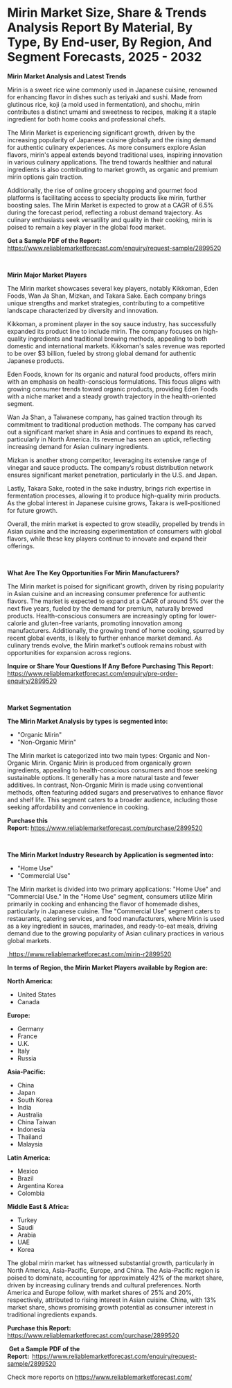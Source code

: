<p><h1>Mirin Market Size, Share & Trends Analysis Report By Material, By Type, By End-user, By Region, And Segment Forecasts, 2025 - 2032</h1></p><p><strong>Mirin Market Analysis and Latest Trends</strong></p>
<p><p>Mirin is a sweet rice wine commonly used in Japanese cuisine, renowned for enhancing flavor in dishes such as teriyaki and sushi. Made from glutinous rice, koji (a mold used in fermentation), and shochu, mirin contributes a distinct umami and sweetness to recipes, making it a staple ingredient for both home cooks and professional chefs.</p><p>The Mirin Market is experiencing significant growth, driven by the increasing popularity of Japanese cuisine globally and the rising demand for authentic culinary experiences. As more consumers explore Asian flavors, mirin's appeal extends beyond traditional uses, inspiring innovation in various culinary applications. The trend towards healthier and natural ingredients is also contributing to market growth, as organic and premium mirin options gain traction.</p><p>Additionally, the rise of online grocery shopping and gourmet food platforms is facilitating access to specialty products like mirin, further boosting sales. The Mirin Market is expected to grow at a CAGR of 6.5% during the forecast period, reflecting a robust demand trajectory. As culinary enthusiasts seek versatility and quality in their cooking, mirin is poised to remain a key player in the global food market.</p></p>
<p><strong>Get a Sample PDF of the Report:&nbsp;</strong> <a href="https://www.reliablemarketforecast.com/enquiry/request-sample/2899520?utm_campaign=2413&utm_medium=2&utm_source=Github&utm_content=ia&utm_term=16032025&utm_id=mirin">https://www.reliablemarketforecast.com/enquiry/request-sample/2899520</a></p>
<p>&nbsp;</p>
<p><strong>Mirin Major Market Players</strong></p>
<p><p>The Mirin market showcases several key players, notably Kikkoman, Eden Foods, Wan Ja Shan, Mizkan, and Takara Sake. Each company brings unique strengths and market strategies, contributing to a competitive landscape characterized by diversity and innovation.</p><p>Kikkoman, a prominent player in the soy sauce industry, has successfully expanded its product line to include mirin. The company focuses on high-quality ingredients and traditional brewing methods, appealing to both domestic and international markets. Kikkoman's sales revenue was reported to be over $3 billion, fueled by strong global demand for authentic Japanese products.</p><p>Eden Foods, known for its organic and natural food products, offers mirin with an emphasis on health-conscious formulations. This focus aligns with growing consumer trends toward organic products, providing Eden Foods with a niche market and a steady growth trajectory in the health-oriented segment.</p><p>Wan Ja Shan, a Taiwanese company, has gained traction through its commitment to traditional production methods. The company has carved out a significant market share in Asia and continues to expand its reach, particularly in North America. Its revenue has seen an uptick, reflecting increasing demand for Asian culinary ingredients.</p><p>Mizkan is another strong competitor, leveraging its extensive range of vinegar and sauce products. The company’s robust distribution network ensures significant market penetration, particularly in the U.S. and Japan.</p><p>Lastly, Takara Sake, rooted in the sake industry, brings rich expertise in fermentation processes, allowing it to produce high-quality mirin products. As the global interest in Japanese cuisine grows, Takara is well-positioned for future growth.</p><p>Overall, the mirin market is expected to grow steadily, propelled by trends in Asian cuisine and the increasing experimentation of consumers with global flavors, while these key players continue to innovate and expand their offerings.</p></p>
<p>&nbsp;</p>
<p><strong>What Are The Key Opportunities For Mirin Manufacturers?</strong></p>
<p><p>The Mirin market is poised for significant growth, driven by rising popularity in Asian cuisine and an increasing consumer preference for authentic flavors. The market is expected to expand at a CAGR of around 5% over the next five years, fueled by the demand for premium, naturally brewed products. Health-conscious consumers are increasingly opting for lower-calorie and gluten-free variants, promoting innovation among manufacturers. Additionally, the growing trend of home cooking, spurred by recent global events, is likely to further enhance market demand. As culinary trends evolve, the Mirin market's outlook remains robust with opportunities for expansion across regions.</p></p>
<p><strong>Inquire or Share Your Questions If Any Before Purchasing This Report:</strong> <a href="https://www.reliablemarketforecast.com/enquiry/pre-order-enquiry/2899520?utm_campaign=2413&utm_medium=2&utm_source=Github&utm_content=ia&utm_term=16032025&utm_id=mirin">https://www.reliablemarketforecast.com/enquiry/pre-order-enquiry/2899520</a></p>
<p>&nbsp;</p>
<p><strong>Market Segmentation</strong></p>
<p><strong>The Mirin Market Analysis by types is segmented into:</strong></p>
<p><ul><li>"Organic Mirin"</li><li>"Non-Organic Mirin"</li></ul></p>
<p><p>The Mirin market is categorized into two main types: Organic and Non-Organic Mirin. Organic Mirin is produced from organically grown ingredients, appealing to health-conscious consumers and those seeking sustainable options. It generally has a more natural taste and fewer additives. In contrast, Non-Organic Mirin is made using conventional methods, often featuring added sugars and preservatives to enhance flavor and shelf life. This segment caters to a broader audience, including those seeking affordability and convenience in cooking.</p></p>
<p><strong>Purchase this Report:&nbsp;</strong><a href="https://www.reliablemarketforecast.com/purchase/2899520?utm_campaign=2413&utm_medium=2&utm_source=Github&utm_content=ia&utm_term=16032025&utm_id=mirin">https://www.reliablemarketforecast.com/purchase/2899520</a></p>
<p>&nbsp;</p>
<p><strong>The Mirin Market Industry Research by Application is segmented into:</strong></p>
<p><ul><li>"Home Use"</li><li>"Commercial Use"</li></ul></p>
<p><p>The Mirin market is divided into two primary applications: "Home Use" and "Commercial Use." In the "Home Use" segment, consumers utilize Mirin primarily in cooking and enhancing the flavor of homemade dishes, particularly in Japanese cuisine. The "Commercial Use" segment caters to restaurants, catering services, and food manufacturers, where Mirin is used as a key ingredient in sauces, marinades, and ready-to-eat meals, driving demand due to the growing popularity of Asian culinary practices in various global markets.</p></p>
<p><a href="https://www.reliablemarketforecast.com/mirin-r2899520?utm_campaign=2413&utm_medium=2&utm_source=Github&utm_content=ia&utm_term=16032025&utm_id=mirin">&nbsp;https://www.reliablemarketforecast.com/mirin-r2899520</a></p>
<p><strong>In terms of Region, the Mirin Market Players available by Region are:</strong></p>
<p>
    <p> <strong> North America: </strong>
        <ul>
            <li>United States</li>
            <li>Canada</li>
        </ul>
        </p> 
    <p> <strong> Europe: </strong>
        <ul>
            <li>Germany</li>
            <li>France</li>
            <li>U.K.</li>
            <li>Italy</li>
            <li>Russia</li>
        </ul>
        </p> 
    <p> <strong> Asia-Pacific: </strong>
        <ul>
            <li>China</li>
            <li>Japan</li>
            <li>South Korea</li>
            <li>India</li>
            <li>Australia</li>
            <li>China Taiwan</li>
            <li>Indonesia</li>
            <li>Thailand</li>
            <li>Malaysia</li>
        </ul>
        </p> 
    <p> <strong> Latin America: </strong>
        <ul>
            <li>Mexico</li>
            <li>Brazil</li>
            <li>Argentina Korea</li>
            <li>Colombia</li>
        </ul>
        </p> 
    <p> <strong> Middle East & Africa: </strong>
        <ul>
            <li>Turkey</li>
            <li>Saudi</li>
            <li>Arabia</li>
            <li>UAE</li>
            <li>Korea</li>
        </ul>
    </p>
    </p>
<p><p>The global mirin market has witnessed substantial growth, particularly in North America, Asia-Pacific, Europe, and China. The Asia-Pacific region is poised to dominate, accounting for approximately 42% of the market share, driven by increasing culinary trends and cultural preferences. North America and Europe follow, with market shares of 25% and 20%, respectively, attributed to rising interest in Asian cuisine. China, with 13% market share, shows promising growth potential as consumer interest in traditional ingredients expands.</p></p>
<p><strong>Purchase this Report: </strong><a href="https://www.reliablemarketforecast.com/purchase/2899520?utm_campaign=2413&utm_medium=2&utm_source=Github&utm_content=ia&utm_term=16032025&utm_id=mirin">https://www.reliablemarketforecast.com/purchase/2899520</a></p>
<p>&nbsp;<strong>Get a Sample PDF of the Report:&nbsp;&nbsp;</strong><a href="https://www.reliablemarketforecast.com/enquiry/request-sample/2899520?utm_campaign=2413&utm_medium=2&utm_source=Github&utm_content=ia&utm_term=16032025&utm_id=mirin">https://www.reliablemarketforecast.com/enquiry/request-sample/2899520</a></p>
<p><strong></strong></p>
<p>Check more reports on <a href="https://www.reliablemarketforecast.com/?utm_campaign=2413&utm_medium=2&utm_source=Github&utm_content=ia&utm_term=16032025&utm_id=mirin">https://www.reliablemarketforecast.com/</a></p>